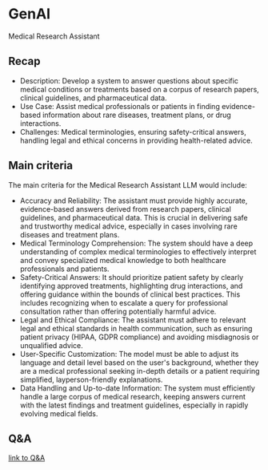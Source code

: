 # GenAI
Medical Research Assistant

## Recap
- Description: 
Develop a system to answer questions about specific medical conditions or treatments based on a corpus of research papers, clinical guidelines, and pharmaceutical data.
- Use Case:
Assist medical professionals or patients in finding evidence-based information about rare diseases, treatment plans, or drug interactions.
- Challenges:
Medical terminologies, ensuring safety-critical answers, handling legal and ethical concerns in providing health-related advice.



## Main criteria

The main criteria for the Medical Research Assistant LLM would include:

- Accuracy and Reliability: The assistant must provide highly accurate, evidence-based answers derived from research papers, clinical guidelines, and pharmaceutical data. This is crucial in delivering safe and trustworthy medical advice, especially in cases involving rare diseases and treatment plans.
- Medical Terminology Comprehension: The system should have a deep understanding of complex medical terminologies to effectively interpret and convey specialized medical knowledge to both healthcare professionals and patients.
- Safety-Critical Answers: It should prioritize patient safety by clearly identifying approved treatments, highlighting drug interactions, and offering guidance within the bounds of clinical best practices. This includes recognizing when to escalate a query for professional consultation rather than offering potentially harmful advice.
- Legal and Ethical Compliance: The assistant must adhere to relevant legal and ethical standards in health communication, such as ensuring patient privacy (HIPAA, GDPR compliance) and avoiding misdiagnosis or unqualified advice.
- User-Specific Customization: The model must be able to adjust its language and detail level based on the user's background, whether they are a medical professional seeking in-depth details or a patient requiring simplified, layperson-friendly explanations.
- Data Handling and Up-to-date Information: The system must efficiently handle a large corpus of medical research, keeping answers current with the latest findings and treatment guidelines, especially in rapidly evolving medical fields.

## Q&A

[link to Q&A](https://www.kaggle.com/datasets/gvaldenebro/cancer-q-and-a-dataset?resource=download&select=growth_hormone_receptorQA.csv)
